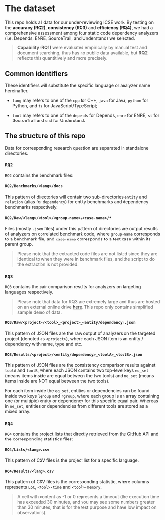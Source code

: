 # The dataset

This repo holds all data for our under-reviewing ICSE work. By testing on the **accuracy (RQ2)**, **consistency (RQ3)** and **efficiency (RQ4)**, we had a comprehensive assessment among four static code dependency analyzers (i.e. Depends, ENRE, SourceTrail, and Understand) we selected.

> **Capability (RQ1)** were evaluated empirically by manual test and document searching, thus has no public data available, but **RQ2** reflects this quantitively and more precisely.

## Common identifiers

These identifiers will substitute the specific language or analyzer name hereinafter.

* `lang` may refers to one of the `cpp` for C++, `java` for Java, `python` for Python, and `ts` for JavaScript/TypeScript;

* `tool` may refers to one of the `depends` for Depends, `enre` for ENRE, `st` for SourceTrail and `und` for Understand.

## The structure of this repo

Data for corresponding research question are separated in standalone directories.

### `RQ2`

`RQ2` contains the benchmark files:

#### `RQ2/Benchmarks/<lang>/docs`

This pattern of directories will contain two sub-directories `entity` and `relation` (alias for `dependency`) for entity benchmarks and dependency benchmarks respectively.

#### `RQ2/Raw/<lang>/<tool>/<group-name>/<case-name>/*`

Files (mostly `.json` files) under this pattern of directories are output results of analyzers on correlated benchmark code, where `group-name` corresponds to a benchmark file, and `case-name` corresponds to a test case within its parent group.

> Please note that the extracted code files are not listed since they are identical to when they were in benchmark files, and the script to do the extraction is not provided.

### `RQ3`

`RQ3` contains the pair comparison results for analyzers on targeting languages respectively.

> Please note that data for RQ3 are extremely large and thus are hosted on an external online drive [here](https://1drv.ms/u/s!ArRpq5VLlwvAgicSp-1BGlHjwmDZ?e=zpqxnI). This repo only contains simplified sample demo of data.

#### `RQ3/Raw/<project>/<tool>_<project>_<entity/dependency>.json`

This pattern of JSON files are the raw output of analyzers on the targeted project (denoted as `<project>`), where each JSON item is an entity / dependency with name, type and etc.

#### `RQ3/Results/<project>/<entity/dependency>_<toolA>_<toolB>.json`

This pattern of JSON files are the consistency comparison results against `toolA` and `toolB`, where each JSON contains two top-level keys `eq_set` (means items inside are equal between the two tools) and `ne_set` (means items inside are NOT equal between the two tools).

For each item inside the `eq_set`, entities or dependencies can be found inside two keys `lgroup` and `rgroup`, where each group is an array containing one (or multiple) entity or dependency for this specific equal pair. Whereas in `ne_set`, entities or dependencies from different tools are stored as a mixed array.

### `RQ4`

`RQ4` contains the project lists that directly retrieved from the GitHub API and the corresponding statistics files:

#### `RQ4/Lists/<lang>.csv`

This pattern of CSV files is the project list for a specific language.

#### `RQ4/Results/<lang>.csv`

This pattern of CSV files is the corresponding statistic, where columns represents `LoC`, `<tool>-time` and `<tool>-memory`.

> A cell with content as -1 or 0 represents a timeout (the execution time has exceeded 30 minutes, and you may see some numbers greater than 30 minutes, that is for the test purpose and have low impact on observations).
